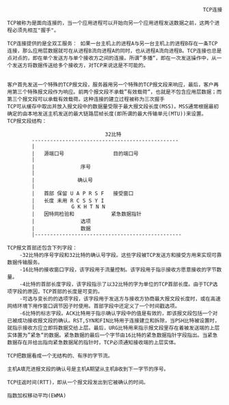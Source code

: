                                                                     TCP连接

    TCP被称为是面向连接的，当一个应用进程可以开始向另一个应用进程发送数据之前，这两个进程必须先相互"握手"。

    TCP连接提供的是全双工服务： 如果一台主机上的进程A与另一台主机上的进程B存在一条TCP连接，那么应用层数据就可在从进程B流向进程A的同时，也从进程A流向进程B。TCP连接也总是点对点的，即在单个发送方与单个接收方之间的连接。所谓”多播“，即在一次发送操作中，从一个发送方将数据传送给多个接收方，对TCP来说这是不可能的。


    客户首先发送一个特殊的TCP报文段，服务器用另一个特殊的TCP报文段来响应，最后，客户再用第三个特殊报文段作为响应。前两个报文段不承载”有效载荷“，也就是不包含应用层数据；而第三个报文段可以承载有效载荷。这种连接的建立过程被称为三次握手
    TCP可从缓存中取出并放入报文段中的数据量受限于最大报文段长度(MSS)。MSS通常根据最初确定的由本地发送主机发送的最大链路层帧长度(即所谓的最大传输单元(MTU))来设置。
    TCP报文段结构：

                                    32比特
            ------------------------------------------------
            |
            |   源端口号                目的端口号
            |
            |               序号
            |
            |              确认号
            |
            |   首部 保留 U A P R S F   接受窗口
            |   长度 未用 R C S S Y I
            |            G K H T N N
            |   因特网检验和            紧急数据指针
            |               选项
            |               数据
            |------------------------------------------------

    TCP报文首部还包含下列字段：
        -32比特的序号字段和32比特的确认号字段。这些字段被TCP发送方和接受方用来实现可靠数据传输服务。
        -16比特的接收窗口字段，该字段用于流量控制。该字段用于指示接收方愿意接收的字节数量。
        -4比特的首部长度字段，该字段指示了以32比特的字为单位的TCP首部长度。由于TCP选项字段的原因，TCP首部的长度是可变的。
        -可选与变长的的选项字段，该字段用于发送方与接收方协商最大报文段长度时，或在高速网络环境下用作窗口调节因子时使用。首部字段中还定义了一个时间戳选项。
        -6比特的标志字段。ACK比特用于指示确认字段中的值是有效的，即该报文段包括一个对已被成功接收报文段的确认。RST,SYN和FIN比特用于连接建立和拆除，当PSH比特被设置时，就指示接收方应立即将数据交给上层。最后，URG比特用来指示报文段里存在着被发送端的上层实体置为”紧急“的数据。紧急数据的最后一个字节由16比特的紧急数据指针字段指出。当紧急数据存在并给出指向紧急数据尾的指针时，TCP必须通知接收端的上层实体。

    TCP把数据看成一个无结构的、有序的字节流。

    主机A填充进报文段的确认号是主机A期望从主机B收到下一字节的序号。

    TCP往返时间(RTT)，即从一个报文段发出到它被确认的时间。

    指数加权移动平均(EWMA)
